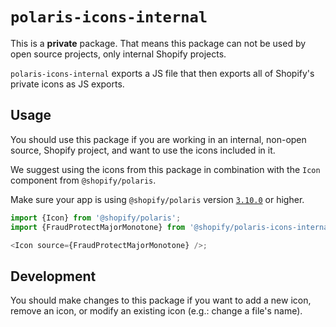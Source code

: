 # `polaris-icons-internal`

This is a **private** package. That means this package can not be used by open source projects, only internal Shopify projects.

`polaris-icons-internal` exports a JS file that then exports all of Shopify's private icons as JS exports.

## Usage

You should use this package if you are working in an internal, non-open source, Shopify project, and want to use the icons included in it.

We suggest using the icons from this package in combination with the `Icon` component from `@shopify/polaris`.

Make sure your app is using `@shopify/polaris` version [`3.10.0`](https://github.com/Shopify/polaris-react/releases/tag/v3.10.0) or higher.

```js
import {Icon} from '@shopify/polaris';
import {FraudProtectMajorMonotone} from '@shopify/polaris-icons-internal';

<Icon source={FraudProtectMajorMonotone} />;
```

## Development

You should make changes to this package if you want to add a new icon, remove an icon, or modify an existing icon (e.g.: change a file's name).
